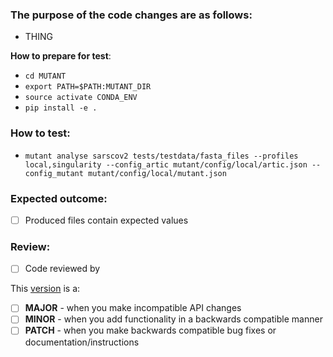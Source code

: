 ### The purpose of the code changes are as follows:
-  THING

**How to prepare for test**:
- `cd MUTANT`
- `export PATH=$PATH:MUTANT_DIR`
- `source activate CONDA_ENV`
- `pip install -e .`

### How to test:
- `mutant analyse sarscov2 tests/testdata/fasta_files --profiles local,singularity --config_artic mutant/config/local/artic.json --config_mutant mutant/config/local/mutant.json`

### Expected outcome:
- [ ] Produced files contain expected values

### Review:
- [ ] Code reviewed by

This [version](https://semver.org/) is a:
- [ ] **MAJOR** - when you make incompatible API changes
- [ ] **MINOR** - when you add functionality in a backwards compatible manner
- [ ] **PATCH** - when you make backwards compatible bug fixes or documentation/instructions
